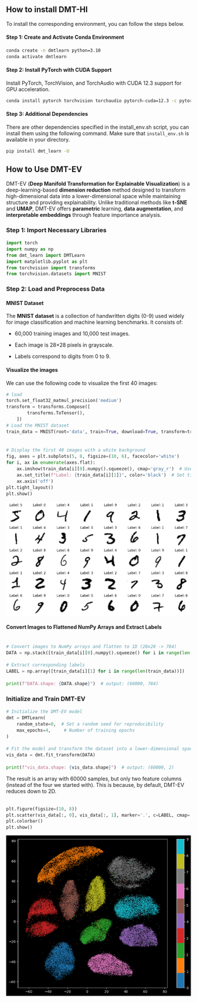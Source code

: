 
## How to install DMT-HI

To install the corresponding environment, you can follow the steps below.


#### Step 1: Create and Activate Conda Environment

```bash
conda create -n dmtlearn python=3.10  
conda activate dmtlearn

```

#### Step 2: Install PyTorch with CUDA Support
Install PyTorch, TorchVision, and TorchAudio with CUDA 12.3 support for GPU acceleration.

```bash
conda install pytorch torchvision torchaudio pytorch-cuda=12.3 -c pytorch -c nvidia
```

#### Step 3: Additional Dependencies
There are other dependencies specified in the install_env.sh script, you can install them using the following command. Make sure that `install_env.sh` is available in your directory.
```bash
pip install dmt_learn -U
```

## How to Use DMT-EV
DMT-EV (**Deep Manifold Transformation for Explainable Visualization**) is a deep-learning-based **dimension reduction** method designed to transform high-dimensional data into a lower-dimensional space while maintaining structure and providing explainability. Unlike traditional methods like **t-SNE** and **UMAP**, DMT-EV offers **parametric** learning, **data augmentation**, and **interpretable embeddings** through feature importance analysis.

### Step 1: Import Necessary Libraries
```python
import torch
import numpy as np
from dmt_learn import DMTLearn
import matplotlib.pyplot as plt
from torchvision import transforms
from torchvision.datasets import MNIST
```


### Step 2: Load and Preprocess Data
#### MNIST Dataset
The **MNIST dataset** is a collection of handwritten digits (0-9) used widely for image classification and machine learning benchmarks. It consists of:

* 60,000 training images and 10,000 test images.

* Each image is 28×28 pixels in grayscale.

* Labels correspond to digits from 0 to 9.

#### Visualize the images
We can use the following code to visualize the first 40 images:

```python
# load
torch.set_float32_matmul_precision('medium')
transform = transforms.Compose([
        transforms.ToTensor(),
    ])
# Load the MNIST dataset
train_data = MNIST(root='data', train=True, download=True, transform=transform)


# Display the first 40 images with a white background
fig, axes = plt.subplots(5, 8, figsize=(10, 6), facecolor='white')
for i, ax in enumerate(axes.flat):
    ax.imshow(train_data[i][0].numpy().squeeze(), cmap='gray_r')  # Use 'gray_r' to invert colors
    ax.set_title(f"Label: {train_data[i][1]}", color='black')  # Set title color to black for visibility
    ax.axis('off')
plt.tight_layout()
plt.show()
```

<img src="img/dems.jpg" alt="image-20230727171351699" style="zoom:67%;" />


#### Convert Images to Flattened NumPy Arrays and Extract Labels

```python

# Convert images to NumPy arrays and flatten to 1D (28x28 -> 784)
DATA = np.stack([train_data[i][0].numpy().squeeze() for i in range(len(train_data))]).reshape((-1, 784))

# Extract corresponding labels
LABEL = np.array([train_data[i][1] for i in range(len(train_data))])

print(f"DATA.shape: {DATA.shape}")  # output: (60000, 784)
```

### Initialize and Train DMT-EV

```python
# Initialize the DMT-EV model
dmt = DMTLearn(
    random_state=0,  # Set a random seed for reproducibility
    max_epochs=4,     # Number of training epochs
)

# Fit the model and transform the dataset into a lower-dimensional space
vis_data = dmt.fit_transform(DATA)

print(f"vis_data.shape: {vis_data.shape}")  # output: (60000, 2)
```
The result is an array with 60000 samples, but only two feature columns (instead of the four we started with). This is because, by default, DMT-EV reduces down to 2D. 

```python

plt.figure(figsize=(10, 8))  
plt.scatter(vis_data[:, 0], vis_data[:, 1], marker='.', c=LABEL, cmap='tab10', s=0.5)
plt.colorbar()
plt.show()
```
<img src="img/vis_data.jpg" alt="image-20230727171351699" style="zoom:67%;" />

